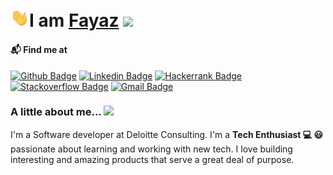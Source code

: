 <h1> <img src="https://raw.githubusercontent.com/ABSphreak/ABSphreak/master/gifs/Hi.gif" width="30px">I am <a href="https://github.com/Defcon27">Fayaz</a> <img src="https://emojis.slackmojis.com/emojis/images/1531849430/4246/blob-sunglasses.gif?1531849430" width="30px"></h1>
</h1>


#### 📬 Find me at
[![Github Badge](http://img.shields.io/badge/-Github-black?style=flat-square&logo=github&link=https://github.com/Defcon27/)](https://github.com/Defcon27/) 
[![Linkedin Badge](https://img.shields.io/badge/-LinkedIn-blue?style=flat-square&logo=Linkedin&logoColor=white&link=https://www.linkedin.com/in/fayaz-rafeek-0a3064211//)](https://www.linkedin.com/in/fayaz-rafeek-0a3064211)
[![Hackerrank Badge](https://img.shields.io/badge/-Hackerrank-2EC866?style=flat-square&logo=HackerRank&logoColor=white&link=https://www.hackerrank.com/fayazmrafeek)](https://www.hackerrank.com/fayazmrafeek)
[![Stackoverflow Badge](https://img.shields.io/badge/-Stack%20overflow-FE7A16?style=flat-square&logo=stack-overflow&logoColor=white&link=https://stackoverflow.com/users/15774732/fayaz-rafeek)](https://stackoverflow.com/users/15774732/fayaz-rafeek)
[![Gmail Badge](https://img.shields.io/badge/-Gmail-d14836?style=flat-square&logo=Gmail&logoColor=white&link=mailto:fayazmrafeek@gmail.com)](mailto:fayazmrafeek@gmail.com)


### A little about me...  <img src="https://media.giphy.com/media/VgCDAzcKvsR6OM0uWg/giphy.gif" width="50"> 
I'm a Software developer at Deloitte Consulting. I'm a **Tech Enthusiast 💻 😃** passionate about learning and working with new tech. I love building interesting and amazing products that serve a great deal of purpose. <br/><br/>




